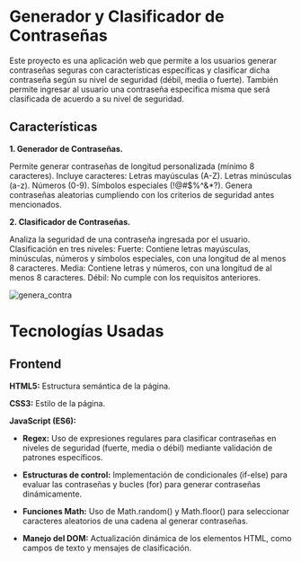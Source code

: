 # Generador y Clasificador de Contraseñas

Este proyecto es una aplicación web que permite a los usuarios generar contraseñas seguras con características específicas 
y clasificar dicha contraseña según su nivel de seguridad (débil, media o fuerte). 
También permite ingresar al usuario una contraseña especifica misma que será clasificada de acuerdo a su nivel de seguridad.

## Características

**1. Generador de Contraseñas.**

   Permite generar contraseñas de longitud personalizada (mínimo 8 caracteres).
   Incluye caracteres:
   Letras mayúsculas (A-Z).
   Letras minúsculas (a-z).
   Números (0-9).
   Símbolos especiales (!@#$%^&\*?).
   Genera contraseñas aleatorias cumpliendo con los criterios de seguridad antes mencionados.

**2. Clasificador de Contraseñas.**

   Analiza la seguridad de una contraseña ingresada por el usuario.
   Clasificación en tres niveles:
   Fuerte: Contiene letras mayúsculas, minúsculas, números y símbolos especiales, con una longitud de al menos 8 caracteres.
   Media: Contiene letras y números, con una longitud de al menos 8 caracteres.
   Débil: No cumple con los requisitos anteriores.
   
![genera_contra](https://github.com/user-attachments/assets/4b42bb98-4484-467c-96ab-43c7e7e9ccfc)


# Tecnologías Usadas
## Frontend
**HTML5:** Estructura semántica de la página.

**CSS3:** Estilo de la página.

**JavaScript (ES6):**
   - **Regex:** Uso de expresiones regulares para clasificar contraseñas en niveles de seguridad (fuerte, media o débil) mediante validación de patrones específicos.
   - **Estructuras de control:** Implementación de condicionales (if-else) para evaluar las contraseñas y bucles (for) para generar contraseñas dinámicamente.
     
   - **Funciones Math:** Uso de Math.random() y Math.floor() para seleccionar caracteres aleatorios de una cadena al generar contraseñas.
     
   - **Manejo del DOM:** Actualización dinámica de los elementos HTML, como campos de texto y mensajes de clasificación.

